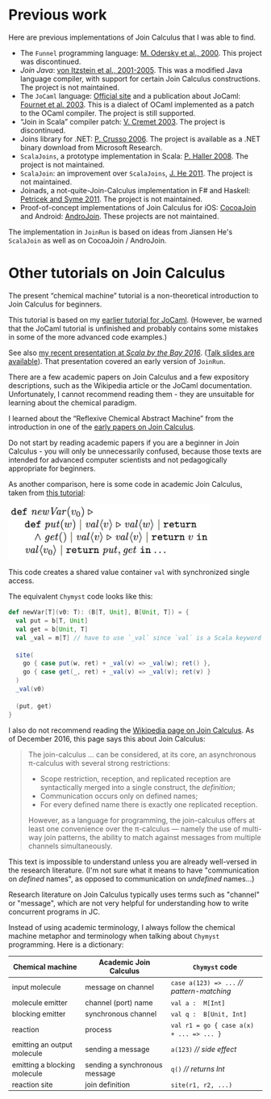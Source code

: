 <link href="{{ site.github.url }}/tables.css" rel="stylesheet" />

# Previous work

Here are previous implementations of Join Calculus that I was able to find.

- The `Funnel` programming language: [M. Odersky et al., 2000](http://lampwww.epfl.ch/funnel/). This project was discontinued.
- _Join Java_: [von Itzstein et al., 2001-2005](http://www.vonitzstein.com/Project_JoinJava.html). This was a modified Java language compiler, with support for certain Join Calculus constructions. The project is not maintained.
- The `JoCaml` language: [Official site](http://jocaml.inria.fr) and a publication about JoCaml: [Fournet et al. 2003](http://research.microsoft.com/en-us/um/people/fournet/papers/jocaml-afp4-summer-school-02.pdf). This is a dialect of OCaml implemented as a patch to the OCaml compiler. The project is still supported.
- “Join in Scala” compiler patch: [V. Cremet 2003](http://lampwww.epfl.ch/~cremet/misc/join_in_scala/index.html). The project is discontinued.
- Joins library for .NET: [P. Crusso 2006](http://research.microsoft.com/en-us/um/people/crusso/joins/). The project is available as a .NET binary download from Microsoft Research.
- `ScalaJoins`, a prototype implementation in Scala: [P. Haller 2008](http://lampwww.epfl.ch/~phaller/joins/index.html). The project is not maintained.
- `ScalaJoin`: an improvement over `ScalaJoins`, [J. He 2011](https://github.com/Jiansen/ScalaJoin). The project is not maintained.
- Joinads, a not-quite-Join-Calculus implementation in F# and Haskell: [Petricek and Syme 2011](https://www.microsoft.com/en-us/research/publication/joinads-a-retargetable-control-flow-construct-for-reactive-parallel-and-concurrent-programming/). The project is not maintained.
- Proof-of-concept implementations of Join Calculus for iOS: [CocoaJoin](https://github.com/winitzki/AndroJoin) and Android: [AndroJoin](https://github.com/winitzki/AndroJoin). These projects are not maintained.

The implementation in `JoinRun` is based on ideas from Jiansen He's `ScalaJoin` as well as on CocoaJoin / AndroJoin.

# Other tutorials on Join Calculus

The present “chemical machine” tutorial is a non-theoretical introduction to Join Calculus for beginners.

This tutorial is based on my [earlier tutorial for JoCaml](https://sites.google.com/site/winitzki/tutorial-on-join-calculus-and-its-implementation-in-ocaml-jocaml). (However, be warned that the JoCaml tutorial is unfinished and probably contains some mistakes in some of the more advanced code examples.)

See also [my recent presentation at _Scala by the Bay 2016_](https://scalaebythebay2016.sched.org/event/7iU2/concurrent-join-calculus-in-scala).
([Talk slides are available](https://github.com/winitzki/talks/tree/master/join_calculus)).
That presentation covered an early version of `JoinRun`.

There are a few academic papers on Join Calculus and a few expository descriptions, such as the Wikipedia article or the JoCaml documentation.
Unfortunately, I cannot recommend reading them - they are unsuitable for learning about the chemical paradigm.

I learned about the “Reflexive Chemical Abstract Machine” from the introduction in one of the [early papers on Join Calculus](http://citeseerx.ist.psu.edu/viewdoc/download?doi=10.1.1.32.3078&rep=rep1&type=pdf).

Do not start by reading academic papers if you are a beginner in Join Calculus - you will only be unnecessarily confused, because those texts are intended for advanced computer scientists and not pedagogically appropriate for beginners.

As another comparison, here is some code in academic Join Calculus, taken from [this tutorial](http://research.microsoft.com/en-us/um/people/fournet/papers/join-tutorial.pdf):

<img alt="def newVar(v0) def put(w) etc." src="academic_join_calculus_2.png" width="400" />

This code creates a shared value container `val` with synchronized single access.

The equivalent `Chymyst` code looks like this:

```scala
def newVar[T](v0: T): (B[T, Unit], B[Unit, T]) = {
  val put = b[T, Unit] 
  val get = b[Unit, T]
  val _val = m[T] // have to use `_val` since `val` is a Scala keyword
  
  site(
    go { case put(w, ret) + _val(v) => _val(w); ret() },
    go { case get(_, ret) + _val(v) => _val(v); ret(v) }
  )
  _val(v0)
  
  (put, get)
}

```

I also do not recommend reading the [Wikipedia page on Join Calculus](https://en.wikipedia.org/wiki/Join-calculus).
As of December 2016, this page says this about Join Calculus:

> The join-calculus ... can be considered, at its core, an asynchronous π-calculus with several strong restrictions:
>
> - Scope restriction, reception, and replicated reception are syntactically merged into a single construct, the _definition_;
> - Communication occurs only on defined names;
> - For every defined name there is exactly one replicated reception.
>
> However, as a language for programming, the join-calculus offers at least one convenience over the π-calculus — namely the use of multi-way join patterns, the ability to match against messages from multiple channels simultaneously.

This text is impossible to understand unless you are already well-versed in the research literature.
(I'm not sure what it means to have "communication on _defined_ names", as opposed to communication on _undefined_ names...)

Research literature on Join Calculus typically uses terms such as "channel" or "message", which are not very helpful for understanding how to write concurrent programs in JC.

Instead of using academic terminology, I always follow the chemical machine metaphor and terminology when talking about `Chymyst` programming.
Here is a dictionary:

| Chemical machine  | Academic Join Calculus | `Chymyst` code |
|---|---|---|
| input molecule | message on channel | `case a(123) => ...` _// pattern-matching_ |
| molecule emitter | channel (port) name | `val a :  M[Int]` |
| blocking emitter | synchronous channel | `val q :  B[Unit, Int]` |
| reaction | process | `val r1 = go { case a(x) + ... => ... }` |
| emitting an output molecule | sending a message | `a(123)` _// side effect_ |
| emitting a blocking molecule | sending a synchronous message | `q()` _// returns Int_ |
| reaction site | join definition | `site(r1, r2, ...)` |

